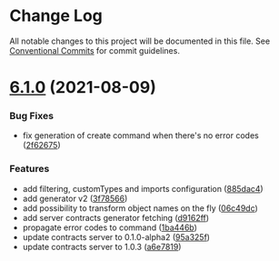# Change Log

All notable changes to this project will be documented in this file.
See [Conventional Commits](https://conventionalcommits.org) for commit guidelines.

<a name="6.1.0"></a>
# [6.1.0](https://bitbucket.org/projects/leancode-team/repos/core-js-library/compare/diff?targetBranch=refs%2Ftags%2Fv6.0.0&sourceBranch=refs%2Ftags%2Fv6.1.0) (2021-08-09)


### Bug Fixes

* fix generation of create command when there's no error codes ([2f62675](https://bitbucket.org/projects/leancode-team/repos/core-js-library/commits/2f62675))


### Features

* add filtering, customTypes and imports configuration ([885dac4](https://bitbucket.org/projects/leancode-team/repos/core-js-library/commits/885dac4))
* add generator v2 ([3f78566](https://bitbucket.org/projects/leancode-team/repos/core-js-library/commits/3f78566))
* add possibility to transform object names on the fly ([06c49dc](https://bitbucket.org/projects/leancode-team/repos/core-js-library/commits/06c49dc))
* add server contracts generator fetching ([d9162ff](https://bitbucket.org/projects/leancode-team/repos/core-js-library/commits/d9162ff))
* propagate error codes to command ([1ba446b](https://bitbucket.org/projects/leancode-team/repos/core-js-library/commits/1ba446b))
* update contracts server to 0.1.0-alpha2 ([95a325f](https://bitbucket.org/projects/leancode-team/repos/core-js-library/commits/95a325f))
* update contracts server to 1.0.3 ([a6e7819](https://bitbucket.org/projects/leancode-team/repos/core-js-library/commits/a6e7819))
